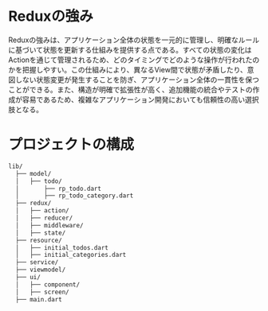 # Reduxの強み
Reduxの強みは、アプリケーション全体の状態を一元的に管理し、明確なルールに基づいて状態を更新する仕組みを提供する点である。すべての状態の変化はActionを通じて管理されるため、どのタイミングでどのような操作が行われたのかを把握しやすい。この仕組みにより、異なるView間で状態が矛盾したり、意図しない状態変更が発生することを防ぎ、アプリケーション全体の一貫性を保つことができる。また、構造が明確で拡張性が高く、追加機能の統合やテストの作成が容易であるため、複雑なアプリケーション開発においても信頼性の高い選択肢となる。

# プロジェクトの構成
```markdown
lib/
  ├── model/
  │   ├── todo/
  │       ├── rp_todo.dart
  │       ├── rp_todo_category.dart
  ├── redux/
  │   ├── action/
  │   ├── reducer/
  │   ├── middleware/
  │   ├── state/
  ├── resource/
  │   ├── initial_todos.dart
  │   ├── initial_categories.dart
  ├── service/
  ├── viewmodel/
  ├── ui/
  │   ├── component/
  │   ├── screen/
  ├── main.dart
```